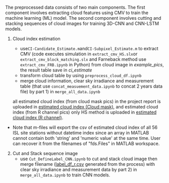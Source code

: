   The preprocessed data consists of two main components. The first component involves extracting cloud features using CMV to train the machine learning (ML) model. The second component involves cutting and stacking sequences of cloud images for training 3D-CNN and CNN-LSTM models.

 1. Cloud index estimation 
     - use`CI-Candidate_Estimate.m`and`CI-Subpixel_Estimate.m` to extract CMV (code executes simulation in `extract_cmv_HS.slx`or `extract_cmv_block_matching.slx` and Farneback method use `extract_cmv_FRB.ipynb` in Python) from cloud image in *example_pics*, the result table save in *ci_estimate* 
     - transform cloud table by using `preprocess_cloud_df.ipynb`
     - merge cloud information, clear sky irradiance and measurement table (that use `concat_measuement_data.ipynb` to concat 2 years data file) by part 1) in `merge_all_data.ipynb`
	
	all estimated cloud index (from cloud mask pics) in the project report is uploaded in [estimated cloud index (Cloud mask)](https://drive.google.com/drive/folders/1h2NqPEx6eGDgDgXsG7e97gPURHRlS1LI?usp=sharing), and estimated cloud index (from R channel pics) only HS method is uploaded in [estimated cloud index (R channel)](https://drive.google.com/drive/folders/18iWSSjoRp2EsbZOofE_m7pR7KHpEvcwc?usp=drive_link). 
* Note that m-files will export the csv of estimated cloud index of all 56 ISL site stations without datetime index since an array in MATLAB cannot contain both 'string' and 'numeric value' at the same time. User can recover it from the filenames of "fds.Files" in MATLAB workspace.
2. Cut and Stack sequence image
    - use `Cut_DefineLabel_CNN.ipynb` to cut and stack cloud image then merge filename ([label_df_r.csv](https://drive.google.com/file/d/1-e95bByMYcPNSY-UZrBLO2wsSjl-TNoI/view?usp=sharing) generated from the process) with clear sky irradiance and measurement data by part 2) in `merge_all_data.ipynb` to train CNN models.
